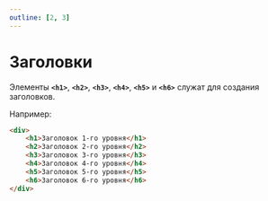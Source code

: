 ```yaml
---
outline: [2, 3]
---
```


<script setup>
import CodePreview from '../.././.vitepress/components/CodePreview.vue';

import html_007 from '../.././.vitepress/examples/html/demo_007/index.html?raw';
import css_007 from '../.././.vitepress/examples/html/demo_007/style.css?raw';
import js_007 from '../.././.vitepress/examples/html/demo_007/script.js?raw';
</script>

# Заголовки

Элементы **`<h1>`**, **`<h2>`**, **`<h3>`**, **`<h4>`**, **`<h5>`** и **`<h6>`** служат для создания заголовков.

Например:

```html [index.html] :line-numbers
<div>
    <h1>Заголовок 1-го уровня</h1>
    <h2>Заголовок 2-го уровня</h2>
    <h3>Заголовок 3-го уровня</h3>
    <h4>Заголовок 4-го уровня</h4>
    <h5>Заголовок 5-го уровня</h5>
    <h6>Заголовок 6-го уровня</h6>
</div>
```

<CodePreview :html="html_007" :css="css_007" :js="js_007" height="350px" />
